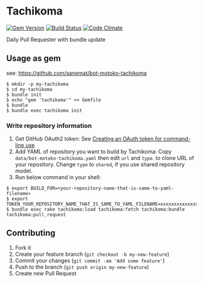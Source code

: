 # Tachikoma

[![Gem Version](https://badge.fury.io/rb/tachikoma.png)](http://badge.fury.io/rb/tachikoma)
[![Build Status](https://api.travis-ci.org/sanemat/tachikoma.png?branch=master)](https://travis-ci.org/sanemat/tachikoma)
[![Code Climate](https://codeclimate.com/github/sanemat/tachikoma.png)](https://codeclimate.com/github/sanemat/tachikoma)

Daily Pull Requester with bundle update

## Usage as gem

see: https://github.com/sanemat/bot-motoko-tachikoma

```
$ mkdir -p my-tachikoma
$ cd my-tachikoma
$ bundle init
$ echo "gem 'tachikoma'" >> Gemfile
$ bundle
$ bundle exec tachikoma init
```
### Write repository information

1. Get GitHub OAuth2 token: See [Creating an OAuth token for command-line use](https://help.github.com/articles/creating-an-oauth-token-for-command-line-use)
2. Add YAML of repository you want to build by Tachikoma: Copy `data/bot-motoko-tachikoma.yaml` then edit `url` and `type`. to clone URL of your repository. Change `type` to `shared`, if you use shared repository model.
3. Run below command in your shell:

```
$ export BUILD_FOR=<your-repository-name-that-is-same-to-yaml-filename>
$ export TOKEN_YOUR_REPOSITORY_NAME_THAT_IS_SAME_TO_YAML_FILENAME=xxxxxxxxxxxxxxxxxxxxxxxxxxxxxxxxxxxxxxxx
$ bundle exec rake tachikoma:load tachikoma:fetch tachikoma:bundle tachikoma:pull_request
```

## Contributing

1. Fork it
2. Create your feature branch (`git checkout -b my-new-feature`)
3. Commit your changes (`git commit -am 'Add some feature'`)
4. Push to the branch (`git push origin my-new-feature`)
5. Create new Pull Request
